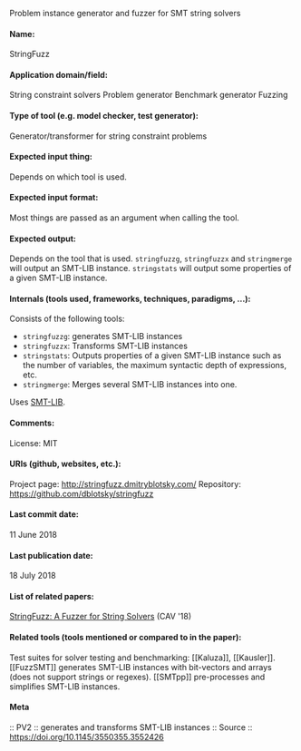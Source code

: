 Problem instance generator and fuzzer for SMT string solvers

#### Name:
StringFuzz

#### Application domain/field:
String constraint solvers
Problem generator
Benchmark generator
Fuzzing

#### Type of tool (e.g. model checker, test generator):
Generator/transformer for string constraint problems

#### Expected input thing:
Depends on which tool is used.

#### Expected input format:
Most things are passed as an argument when calling the tool. 

#### Expected output:
Depends on the tool that is used.
`stringfuzzg`, `stringfuzzx` and `stringmerge` will output an SMT-LIB instance.
`stringstats` will output some properties of a given SMT-LIB instance.

#### Internals (tools used, frameworks, techniques, paradigms, ...):
Consists of the following tools:
- `stringfuzzg`: generates SMT-LIB instances
- `stringfuzzx`: Transforms SMT-LIB instances
- `stringstats`: Outputs properties of a given SMT-LIB instance such as the number of variables, the maximum syntactic depth of expressions, etc.
- `stringmerge`: Merges several SMT-LIB instances into one.

Uses [SMT-LIB](../Formats/SMT-LIB.md).

#### Comments:
License: MIT

#### URIs (github, websites, etc.):
Project page: http://stringfuzz.dmitryblotsky.com/
Repository: https://github.com/dblotsky/stringfuzz

#### Last commit date:
11 June 2018

#### Last publication date:
18 July 2018

#### List of related papers:
[StringFuzz: A Fuzzer for String Solvers](https://doi.org/10.1007/978-3-319-96142-2_6) (CAV '18)

#### Related tools (tools mentioned or compared to in the paper):
Test suites for solver testing and benchmarking: [[Kaluza]], [[Kausler]].
[[FuzzSMT]] generates SMT-LIB instances with bit-vectors and arrays (does not support strings or regexes).
[[SMTpp]] pre-processes and simplifies SMT-LIB instances.

#### Meta
:: PV2 :: generates and transforms SMT-LIB instances
:: Source :: https://doi.org/10.1145/3550355.3552426
